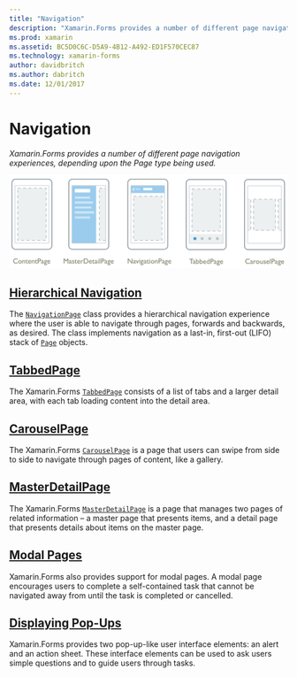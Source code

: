 ```yaml
---
title: "Navigation"
description: "Xamarin.Forms provides a number of different page navigation experiences, depending upon the Page type being used."
ms.prod: xamarin
ms.assetid: BC5D0C6C-D5A9-4B12-A492-ED1F570CEC87
ms.technology: xamarin-forms
author: davidbritch
ms.author: dabritch
ms.date: 12/01/2017
---
```


# Navigation

_Xamarin.Forms provides a number of different page navigation experiences, depending upon the Page type being used._

![](images/page-types.png "Xamarin.Forms Page Types")

## [Hierarchical Navigation](hierarchical.md)

The [`NavigationPage`](https://developer.xamarin.com/api/type/Xamarin.Forms.NavigationPage/) class provides a hierarchical navigation experience where the user is able to navigate through pages, forwards and backwards, as desired. The class implements navigation as a last-in, first-out (LIFO) stack of [`Page`](https://developer.xamarin.com/api/type/Xamarin.Forms.Page/) objects.

## [TabbedPage](tabbed-page.md)

The Xamarin.Forms [`TabbedPage`](https://developer.xamarin.com/api/type/Xamarin.Forms.TabbedPage/) consists of a list of tabs and a larger detail area, with each tab loading content into the detail area.

## [CarouselPage](carousel-page.md)

The Xamarin.Forms [`CarouselPage`](https://developer.xamarin.com/api/type/Xamarin.Forms.CarouselPage/) is a page that users can swipe from side to side to navigate through pages of content, like a gallery.

## [MasterDetailPage](master-detail-page.md)

The Xamarin.Forms [`MasterDetailPage`](https://developer.xamarin.com/api/type/Xamarin.Forms.MasterDetailPage/) is a page that manages two pages of related information – a master page that presents items, and a detail page that presents details about items on the master page.

## [Modal Pages](modal.md)

Xamarin.Forms also provides support for modal pages. A modal page encourages users to complete a self-contained task that cannot be navigated away from until the task is completed or cancelled.

## [Displaying Pop-Ups](pop-ups.md)

Xamarin.Forms provides two pop-up-like user interface elements: an alert and an action sheet. These interface elements can be used to ask users simple questions and to guide users through tasks.

